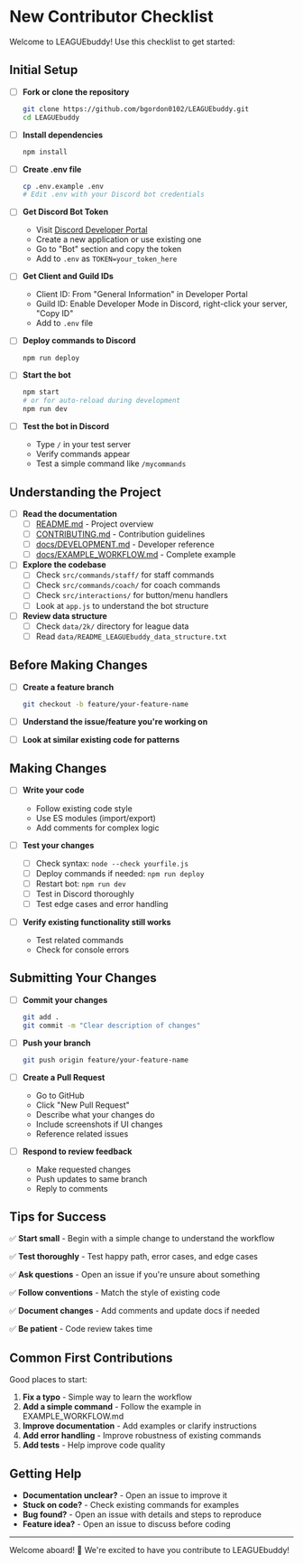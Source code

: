 # New Contributor Checklist

Welcome to LEAGUEbuddy! Use this checklist to get started:

## Initial Setup

- [ ] **Fork or clone the repository**
  ```bash
  git clone https://github.com/bgordon0102/LEAGUEbuddy.git
  cd LEAGUEbuddy
  ```

- [ ] **Install dependencies**
  ```bash
  npm install
  ```

- [ ] **Create .env file**
  ```bash
  cp .env.example .env
  # Edit .env with your Discord bot credentials
  ```

- [ ] **Get Discord Bot Token**
  - Visit [Discord Developer Portal](https://discord.com/developers/applications)
  - Create a new application or use existing one
  - Go to "Bot" section and copy the token
  - Add to `.env` as `TOKEN=your_token_here`

- [ ] **Get Client and Guild IDs**
  - Client ID: From "General Information" in Developer Portal
  - Guild ID: Enable Developer Mode in Discord, right-click your server, "Copy ID"
  - Add to `.env` file

- [ ] **Deploy commands to Discord**
  ```bash
  npm run deploy
  ```

- [ ] **Start the bot**
  ```bash
  npm start
  # or for auto-reload during development
  npm run dev
  ```

- [ ] **Test the bot in Discord**
  - Type `/` in your test server
  - Verify commands appear
  - Test a simple command like `/mycommands`

## Understanding the Project

- [ ] **Read the documentation**
  - [ ] [README.md](../README.md) - Project overview
  - [ ] [CONTRIBUTING.md](../CONTRIBUTING.md) - Contribution guidelines
  - [ ] [docs/DEVELOPMENT.md](DEVELOPMENT.md) - Developer reference
  - [ ] [docs/EXAMPLE_WORKFLOW.md](EXAMPLE_WORKFLOW.md) - Complete example

- [ ] **Explore the codebase**
  - [ ] Check `src/commands/staff/` for staff commands
  - [ ] Check `src/commands/coach/` for coach commands
  - [ ] Check `src/interactions/` for button/menu handlers
  - [ ] Look at `app.js` to understand the bot structure

- [ ] **Review data structure**
  - [ ] Check `data/2k/` directory for league data
  - [ ] Read `data/README_LEAGUEbuddy_data_structure.txt`

## Before Making Changes

- [ ] **Create a feature branch**
  ```bash
  git checkout -b feature/your-feature-name
  ```

- [ ] **Understand the issue/feature you're working on**

- [ ] **Look at similar existing code for patterns**

## Making Changes

- [ ] **Write your code**
  - Follow existing code style
  - Use ES modules (import/export)
  - Add comments for complex logic

- [ ] **Test your changes**
  - [ ] Check syntax: `node --check yourfile.js`
  - [ ] Deploy commands if needed: `npm run deploy`
  - [ ] Restart bot: `npm run dev`
  - [ ] Test in Discord thoroughly
  - [ ] Test edge cases and error handling

- [ ] **Verify existing functionality still works**
  - Test related commands
  - Check for console errors

## Submitting Your Changes

- [ ] **Commit your changes**
  ```bash
  git add .
  git commit -m "Clear description of changes"
  ```

- [ ] **Push your branch**
  ```bash
  git push origin feature/your-feature-name
  ```

- [ ] **Create a Pull Request**
  - Go to GitHub
  - Click "New Pull Request"
  - Describe what your changes do
  - Include screenshots if UI changes
  - Reference related issues

- [ ] **Respond to review feedback**
  - Make requested changes
  - Push updates to same branch
  - Reply to comments

## Tips for Success

✅ **Start small** - Begin with a simple change to understand the workflow

✅ **Test thoroughly** - Test happy path, error cases, and edge cases

✅ **Ask questions** - Open an issue if you're unsure about something

✅ **Follow conventions** - Match the style of existing code

✅ **Document changes** - Add comments and update docs if needed

✅ **Be patient** - Code review takes time

## Common First Contributions

Good places to start:

1. **Fix a typo** - Simple way to learn the workflow
2. **Add a simple command** - Follow the example in EXAMPLE_WORKFLOW.md
3. **Improve documentation** - Add examples or clarify instructions
4. **Add error handling** - Improve robustness of existing commands
5. **Add tests** - Help improve code quality

## Getting Help

- **Documentation unclear?** - Open an issue to improve it
- **Stuck on code?** - Check existing commands for examples
- **Bug found?** - Open an issue with details and steps to reproduce
- **Feature idea?** - Open an issue to discuss before coding

---

Welcome aboard! 🏀 We're excited to have you contribute to LEAGUEbuddy!
